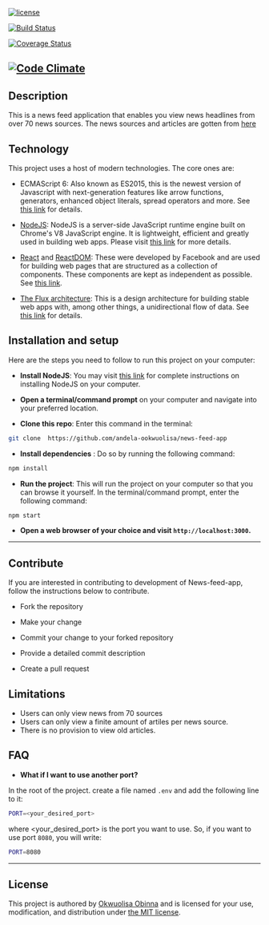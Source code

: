 [![license](https://img.shields.io/github/license/mashape/apistatus.svg)]()

[![Build Status](https://travis-ci.org/andela-ookwuolisa/news-feed-app.svg?branch=develop)](https://travis-ci.org/andela-ookwuolisa/news-feed-app)

[![Coverage Status](https://coveralls.io/repos/github/andela-ookwuolisa/news-feed-app/badge.png?branch=develop)](https://coveralls.io/github/andela-ookwuolisa/news-feed-app?branch=develop)

[![Code Climate](https://codeclimate.com/github/andela-ookwuolisa/news-feed-app/badges/gpa.svg)](https://codeclimate.com/github/andela-ookwuolisa/news-feed-app)
----
## Description

This is a news feed application that enables you view news headlines from over 70 news sources.
The news sources and articles are gotten from [here](https://newsapi.org/#documentation)


## Technology

This project uses a host of modern technologies. The core ones are:

- ECMAScript 6: Also known as ES2015, this is the newest version of Javascript with next-generation features like arrow functions, generators, enhanced object literals, 
spread operators and more. See [this link](https://en.wikipedia.org/wiki/ECMAScript) for details.

- [NodeJS](https://nodejs.org): NodeJS is a server-side JavaScript runtime engine built 
on Chrome's V8 JavaScript engine. It is lightweight, efficient and greatly used in building web apps. Please visit [this link](https://nodejs.org) for more details.

- [React](https://facebook.github.io/react/) and [ReactDOM](https://facebook.github.io/react/docs/react-dom.html): 
These were developed by Facebook and are used for building web pages that are structured as a collection of components. These components are kept as independent as possible. See [this link](https://facebook.github.io/react/).

- [The Flux architecture](https://facebook.github.io/flux/): This is a design architecture for building stable web apps with, among other things, a unidirectional flow of data. See [this link](https://facebook.github.io/flux/) 
for details.


## Installation and setup

Here are the steps you need to follow to run this project on your computer:
- **Install NodeJS**: You may visit [this link](https://nodejs.org/en/download/) for complete 
instructions on installing NodeJS on your computer.

- **Open a terminal/command prompt** on your computer and navigate into your preferred location.

- **Clone this repo**: Enter this command in the terminal:

``` bash
git clone  https://github.com/andela-ookwuolisa/news-feed-app
```

- **Install dependencies** : Do so by running the following command:

``` bash
npm install
```


- **Run the project**: This will run the project on your computer so that you can browse it yourself. In the 
terminal/command prompt, enter the following command:

``` bash
npm start
```

- **Open a web browser of your choice and visit `http://localhost:3000`.**


----
## Contribute

If you are interested in contributing to development of News-feed-app, follow the instructions below to contribute.

- Fork the repository

- Make your change

- Commit your change to your forked repository 

- Provide a detailed commit description 

- Create a pull request

## Limitations

- Users can only view news from 70 sources
- Users can only view a finite amount of artiles per news source.
- There is no provision to view old articles.

## FAQ

- **What if I want to use another port?**

In the root of the project. create a file named `.env` and add the following line to it:

``` bash
PORT=<your_desired_port>
```

where <your\_desired\_port> is the port you want to use. So, if you want to use port `8080`, you will write:

``` bash 
PORT=8080
```
----


## License
This project is authored by [Okwuolisa Obinna]() and is licensed 
for your use, modification, and distribution under [the MIT license](https://en.wikipedia.org/wiki/MIT_License).